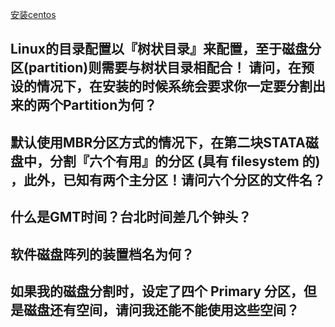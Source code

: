 
[安装centos](http://cn.linux.vbird.org/linux_basic/0157installcentos5_6.php)

## Linux的目录配置以『树状目录』来配置，至于磁盘分区(partition)则需要与树状目录相配合！ 请问，在预设的情况下，在安装的时候系统会要求你一定要分割出来的两个Partition为何？




## 默认使用MBR分区方式的情况下，在第二块STATA磁盘中，分割『六个有用』的分区 (具有 filesystem 的) ，此外，已知有两个主分区！请问六个分区的文件名？


## 什么是GMT时间？台北时间差几个钟头？


## 软件磁盘阵列的装置档名为何？


## 如果我的磁盘分割时，设定了四个 Primary 分区，但是磁盘还有空间，请问我还能不能使用这些空间？


